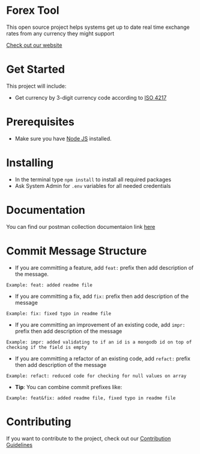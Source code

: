 # Forex Tool

This open source project helps systems get up to date real time exchange rates from any currency they might support

[Check out our website](https://leafglobalfintech.com)

# Get Started

This project will include:

-   Get currency by 3-digit currency code according to [ISO 4217](https://en.wikipedia.org/wiki/ISO_4217)

# Prerequisites

-   Make sure you have [Node JS](https://nodejs.org) installed.

# Installing

-   In the terminal type `npm install` to install all required packages
-   Ask System Admin for `.env` variables for all needed credentials

# Documentation

You can find our postman collection documentaion link [here]()

# Commit Message Structure

-   If you are committing a feature, add `feat:` prefix then add description of the message.

```
Example: feat: added readme file
```

-   If you are committing a fix, add `fix:` prefix then add description of the message

```
Example: fix: fixed typo in readme file
```

-   If you are committing an improvement of an existing code, add `impr:` prefix then add description of the message

```
Example: impr: added validating to if an id is a mongodb id on top of checking if the field is empty
```

-   If you are committing a refactor of an existing code, add `refact:` prefix then add description of the message

```
Example: refact: reduced code for checking for null values on array
```

-   **Tip**: You can combine commit prefixes like:

```
Example: feat&fix: added readme file, fixed typo in readme file
```

# Contributing

If you want to contribute to the project, check out our [Contribution Guidelines](https://leafglobalfintech.github.io/docs/forex-docs/contribute/contribiting/)
